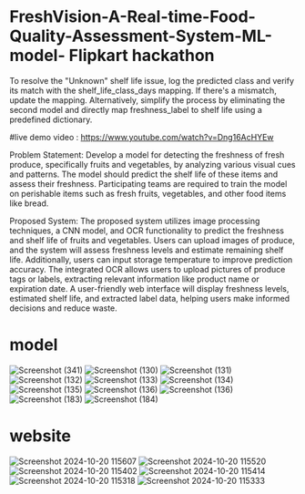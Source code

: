 # FreshVision-A-Real-time-Food-Quality-Assessment-System-ML-model- Flipkart hackathon 
To resolve the "Unknown" shelf life issue, log the predicted class and verify its match with the shelf_life_class_days mapping. If there's a mismatch, update the mapping. Alternatively, simplify the process by eliminating the second model and directly map freshness_label to shelf life using a predefined dictionary.


#live demo video : https://www.youtube.com/watch?v=Dng16AcHYEw

Problem Statement:
Develop a model for detecting the freshness of fresh produce, specifically fruits and vegetables,
by analyzing various visual cues and patterns. The model should predict the shelf life of these 
items and assess their freshness. Participating teams are required to train the model on perishable
items such as fresh fruits, vegetables, and other food items like bread.

Proposed System: 
The proposed system utilizes image processing techniques, a CNN model, and OCR functionality to predict 
the freshness and shelf life of fruits and vegetables. Users can upload images of produce, and the system
will assess freshness levels and estimate remaining shelf life. Additionally, users can input storage temperature
to improve prediction accuracy. The integrated OCR allows users to upload pictures of produce tags or labels, 
extracting relevant information like product name or expiration date. A user-friendly web interface will display 
freshness levels, estimated shelf life, and extracted label data, helping users make informed decisions and reduce waste.

# model
![Screenshot (341)](https://github.com/user-attachments/assets/3dc1ff49-3c74-4da8-828a-67de5da9c8df)
![Screenshot (130)](https://github.com/user-attachments/assets/931d56c7-cc7d-4661-81e8-6624ca2e7d11)
![Screenshot (131)](https://github.com/user-attachments/assets/133eeca5-ff2a-4acb-b219-101273a739fa)
![Screenshot (132)](https://github.com/user-attachments/assets/a799cbff-64d0-4620-a25c-af9c3110ff29)
![Screenshot (133)](https://github.com/user-attachments/assets/546193a8-4af0-4de4-880d-530bb741067d)
![Screenshot (134)](https://github.com/user-attachments/assets/f8e06663-229c-49f0-8266-a020e31a1da5)
![Screenshot (135)](https://github.com/user-attachments/assets/77a7d19c-f6d9-458a-bfd4-14dcfa49fecb)
![Screenshot (136)](https://github.com/user-attachments/assets/f14d8deb-1d08-4747-9935-ce7e910208d2)
![Screenshot (136)](https://github.com/user-attachments/assets/35a37d9e-4a52-4062-9d42-a9e8932f3fe0)
![Screenshot (183)](https://github.com/user-attachments/assets/358aff62-1d55-4856-83e7-1fd5d8100fd6)
![Screenshot (184)](https://github.com/user-attachments/assets/cf5c3dbb-47c8-43cf-8138-06fa10f61fff)
# website
![Screenshot 2024-10-20 115607](https://github.com/user-attachments/assets/e54fccc0-12d7-4ba2-a531-0e6ecb59f6a3)
![Screenshot 2024-10-20 115520](https://github.com/user-attachments/assets/f4ac30da-12f6-4295-bb2b-1d1500c24b74)
![Screenshot 2024-10-20 115402](https://github.com/user-attachments/assets/b17c2291-daed-48dc-93b7-052d4ea764e5)
![Screenshot 2024-10-20 115414](https://github.com/user-attachments/assets/f47015d4-bf66-42ad-ba31-4aef58e0b188)
![Screenshot 2024-10-20 115318](https://github.com/user-attachments/assets/4896df39-cb87-4402-8dc7-b6a7af25edf5)
![Screenshot 2024-10-20 115333](https://github.com/user-attachments/assets/b7517a6f-060b-425c-90b0-2c022bf79e41)
